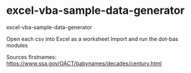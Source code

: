# excel-vba-sample-data-generator
excel-vba-sample-data-generator

Open each csv into Excel as a worksheet
Import and run the dot-bas modules

Sources
firstnames: https://www.ssa.gov/OACT/babynames/decades/century.html

